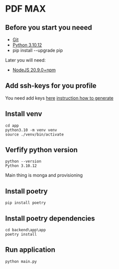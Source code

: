 # PDF MAX


## Before you start you neeed

* [Git](https://git-scm.com/book/en/v2/Getting-Started-Installing-Git)
* [Python 3.10.12](https://www.python.org/downloads/release/python-3913/)
* pip install --upgrade pip

Later you will need:
* [NodeJS 20.9.0+npm](https://nodejs.org/en/)

## Add ssh-keys for you profile
You need add keys [here](https://gitlab.com/-/profile/keys) [instruction how to generate](https://coderlessons.com/tutorials/devops/vyuchit-gitlab/gitlab-nastroika-kliucha-ssh)

## Install venv
`cd app` <br />
`python3.10 -m venv venv` <br />
`source ./venv/bin/activate`

## Verfify python version

`python --version` <br />
`Python 3.10.12`

Main thing is monga and provisioning

## Install poetry
`pip install poetry`

## Install poetry dependencies
`cd backend\app\app` <br />
`poetry install`

## Run application
`python main.py`
